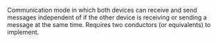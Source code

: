 Communication mode in which both devices can receive and send messages independent of if the other device is receiving or sending a message at the same time. Requires two conductors (or equivalents) to implement.